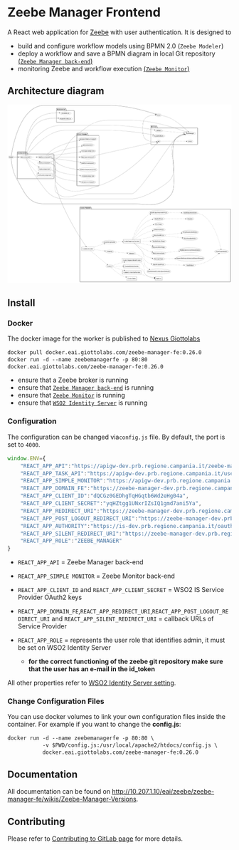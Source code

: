 Zeebe Manager Frontend
==========================

A React web application for [Zeebe](https://zeebe.io) with user authentication. It is designed to

* build and configure workflow models using BPMN 2.0 (`Zeebe Modeler`)
* deploy a workflow and save a BPMN diagram in local Git repository [(`Zeebe Manager back-end`)](http://10.207.1.10/eai/zeebe/zeebe-manager-be)
* monitoring Zeebe and workflow execution [(`Zeebe Monitor`)](http://10.207.1.10/eai/zeebe/zeebe-monitor-be)


## Architecture diagram
![docs](docs/zeebe-manager-fe-arkit.png)


## Install
### Docker
The docker image for the worker is published to [Nexus Giottolabs](https://repo.eai.giottolabs.com)

```
docker pull docker.eai.giottolabs.com/zeebe-manager-fe:0.26.0
docker run -d --name zeebemanagerfe -p 80:80 docker.eai.giottolabs.com/zeebe-manager-fe:0.26.0
```


* ensure that a Zeebe broker is running
* ensure that [`Zeebe Manager back-end`](http://10.207.1.10/eai/zeebe/zeebe-manager-be) is running
* ensure that [`Zeebe Monitor`](http://10.207.1.10/eai/zeebe/zeebe-monitor-be) is running
* ensure that [`WSO2 Identity Server`](https://docs.wso2.com/display/IS570/Running+the+Producte) is running



### Configuration

The configuration can be changed via`config.js` file.
By default, the port is set to `4000`.

```js
window.ENV={
	"REACT_APP_API":"https://apigw-dev.prb.regione.campania.it/zeebe-manager",
	"REACT_APP_TASK_API":"https://apigw-dev.prb.regione.campania.it/usertask",
	"REACT_APP_SIMPLE_MONITOR":"https://apigw-dev.prb.regione.campania.it/zeebe-monitor",
	"REACT_APP_DOMAIN_FE":"https://zeebe-manager-dev.prb.regione.campania.it" ,
	"REACT_APP_CLIENT_ID":"dQCGz0GEDhgTqHGqtb6Wd2eHg04a",
	"REACT_APP_CLIENT_SECRET":"yqHZtgg1UNxrIZsIQ1gmd7ani5Ya",
	"REACT_APP_REDIRECT_URI":"https://zeebe-manager-dev.prb.regione.campania.it/callback",
	"REACT_APP_POST_LOGOUT_REDIRECT_URI":"https://zeebe-manager-dev.prb.regione.campania.it/logoutCallback",
	"REACT_APP_AUTHORITY":"https://is-dev.prb.regione.campania.it/oauth2/oidcdiscovery",
	"REACT_APP_SILENT_REDIRECT_URI":"https://zeebe-manager-dev.prb.regione.campania.it/silent_renew.html" ,
	"REACT_APP_ROLE":"ZEEBE_MANAGER"
}
```

* ``REACT_APP_API`` = Zeebe Manager back-end
* ``REACT_APP_SIMPLE MONITOR`` = Zeebe Monitor back-end
* ``REACT_APP_CLIENT_ID`` and ``REACT_APP_CLIENT_SECRET`` = WSO2 IS Service Provider OAuth2 keys
* ``REACT_APP_DOMAIN_FE``,``REACT_APP_REDIRECT_URI``,``REACT_APP_POST_LOGOUT_REDIRECT_URI`` and ``REACT_APP_SILENT_REDIRECT_URI`` = callback URLs of Service Provider
* ``REACT_APP_ROLE`` = represents the user role that identifies admin, 
it must be set on WSO2 Identity Server

    * **for the correct functioning of the zeebe git repository make sure that the user has an e-mail in the id_token**

All other properties refer to [WSO2 Identity Server setting](https://docs.wso2.com/display/IS570/Configuring+OAuth2-OpenID+Connect).

### Change Configuration Files
You can use docker volumes to link your own configuration files inside the container. For example if you want to change the **config.js**:
```
docker run -d --name zeebemanagerfe -p 80:80 \
           -v $PWD/config.js:/usr/local/apache2/htdocs/config.js \
           docker.eai.giottolabs.com/zeebe-manager-fe:0.26.0
```

## Documentation

All documentation can be found on <http://10.207.1.10/eai/zeebe/zeebe-manager-fe/wikis/Zeebe-Manager-Versions>.

## Contributing

Please refer to [Contributing to GitLab page](http://10.207.1.10/eai/zeebe/zeebe-manager-fe/blob/master/CONTRIBUTING.md) for more details.



